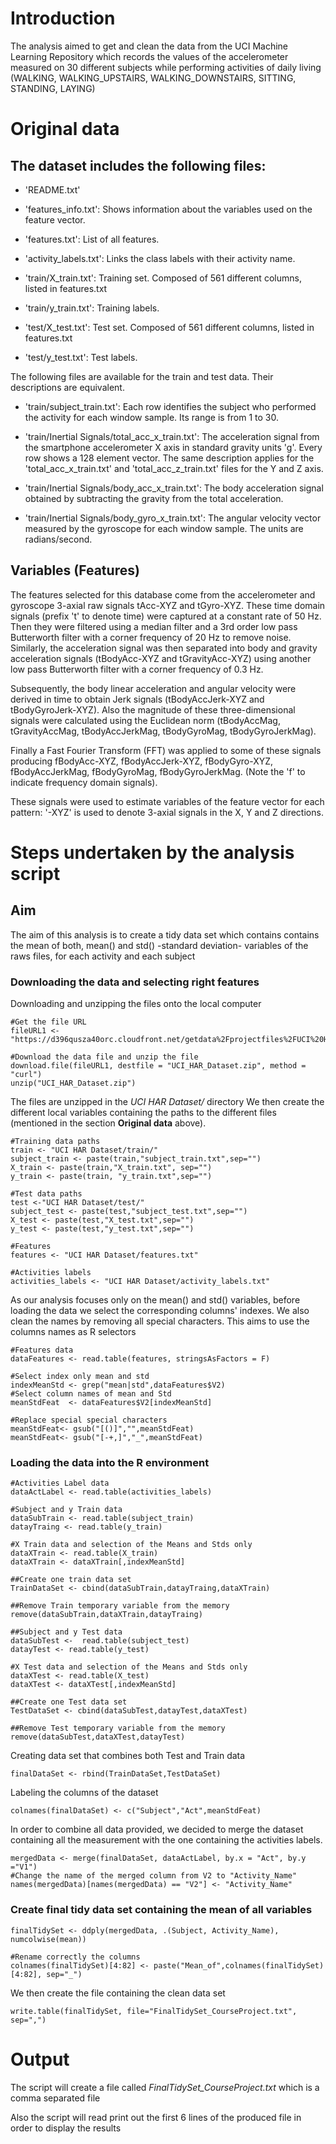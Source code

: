 # Introduction

The analysis aimed to get and clean the data from the UCI Machine Learning Repository which records the values of the accelerometer measured on 30 different
subjects while performing activities of daily living (WALKING, WALKING_UPSTAIRS, WALKING_DOWNSTAIRS, SITTING, STANDING, LAYING)

# Original data

## The dataset includes the following files:

- 'README.txt'

- 'features_info.txt': Shows information about the variables used on the feature vector.

- 'features.txt': List of all features.

- 'activity_labels.txt': Links the class labels with their activity name.

- 'train/X_train.txt': Training set. Composed of 561 different columns, listed in features.txt

- 'train/y_train.txt': Training labels.

- 'test/X_test.txt': Test set. Composed of 561 different columns, listed in features.txt

- 'test/y_test.txt': Test labels.

The following files are available for the train and test data. Their descriptions are equivalent. 

- 'train/subject_train.txt': Each row identifies the subject who performed the activity for each window sample. Its range is from 1 to 30. 

- 'train/Inertial Signals/total_acc_x_train.txt': The acceleration signal from the smartphone accelerometer X axis in standard gravity units 'g'. Every row shows a 128 element vector. The same description applies for the 'total_acc_x_train.txt' and 'total_acc_z_train.txt' files for the Y and Z axis. 

- 'train/Inertial Signals/body_acc_x_train.txt': The body acceleration signal obtained by subtracting the gravity from the total acceleration. 

- 'train/Inertial Signals/body_gyro_x_train.txt': The angular velocity vector measured by the gyroscope for each window sample. The units are radians/second. 

## Variables (Features)

The features selected for this database come from the accelerometer and gyroscope 3-axial 
raw signals tAcc-XYZ and tGyro-XYZ. These time domain signals (prefix 't' to denote time) were captured at a constant rate of 50 Hz. 
Then they were filtered using a median filter and a 3rd order low pass Butterworth filter with a corner frequency of 20 Hz to remove noise. 
Similarly, the acceleration signal was then separated into body and gravity acceleration signals (tBodyAcc-XYZ and tGravityAcc-XYZ) using another low pass Butterworth filter with a corner frequency of 0.3 Hz.

Subsequently, the body linear acceleration and angular velocity were derived in time to obtain Jerk signals (tBodyAccJerk-XYZ and tBodyGyroJerk-XYZ). 
Also the magnitude of these three-dimensional signals were calculated using the Euclidean norm (tBodyAccMag, tGravityAccMag, tBodyAccJerkMag, tBodyGyroMag, tBodyGyroJerkMag).

Finally a Fast Fourier Transform (FFT) was applied to some of these signals producing fBodyAcc-XYZ, fBodyAccJerk-XYZ, fBodyGyro-XYZ, fBodyAccJerkMag, 
fBodyGyroMag, fBodyGyroJerkMag. (Note the 'f' to indicate frequency domain signals).

These signals were used to estimate variables of the feature vector for each pattern:
'-XYZ' is used to denote 3-axial signals in the X, Y and Z directions.

# Steps undertaken by the analysis script

## Aim

The aim of this analysis is to create a tidy data set which contains contains 
the mean of both, mean() and std() -standard deviation- variables of the raws files, for each activity and each subject

### Downloading the data and selecting right features

Downloading and unzipping the files onto the local computer

```
#Get the file URL
fileURL1 <- "https://d396qusza40orc.cloudfront.net/getdata%2Fprojectfiles%2FUCI%20HAR%20Dataset.zip"

#Download the data file and unzip the file
download.file(fileURL1, destfile = "UCI_HAR_Dataset.zip", method = "curl")
unzip("UCI_HAR_Dataset.zip")
```

The files are unzipped in the *UCI HAR Dataset/* directory
We then create the different local variables containing the paths to the different files (mentioned in the section **Original data** above).

```
#Training data paths
train <- "UCI HAR Dataset/train/"
subject_train <- paste(train,"subject_train.txt",sep="")
X_train <- paste(train,"X_train.txt", sep="")
y_train <- paste(train, "y_train.txt",sep="")

#Test data paths
test <-"UCI HAR Dataset/test/"
subject_test <- paste(test,"subject_test.txt",sep="")
X_test <- paste(test,"X_test.txt",sep="")
y_test <- paste(test,"y_test.txt",sep="")

#Features
features <- "UCI HAR Dataset/features.txt"

#Activities labels
activities_labels <- "UCI HAR Dataset/activity_labels.txt"
```

As our analysis focuses only on the mean() and std() variables, before loading the data we select the corresponding columns' indexes.
We also clean the names by removing all special characters. This aims to use the columns names as R selectors

```
#Features data
dataFeatures <- read.table(features, stringsAsFactors = F)

#Select index only mean and std
indexMeanStd <- grep("mean|std",dataFeatures$V2)
#Select column names of mean and Std
meanStdFeat  <- dataFeatures$V2[indexMeanStd]

#Replace special special characters
meanStdFeat<- gsub("[()]","",meanStdFeat)
meanStdFeat<- gsub("[-+,]","_",meanStdFeat)
```
	
### Loading the data into the R environment
```
#Activities Label data
dataActLabel <- read.table(activities_labels)

#Subject and y Train data
dataSubTrain <- read.table(subject_train)
datayTraing <- read.table(y_train)

#X Train data and selection of the Means and Stds only
dataXTrain <- read.table(X_train)
dataXTrain <- dataXTrain[,indexMeanStd]

##Create one train data set
TrainDataSet <- cbind(dataSubTrain,datayTraing,dataXTrain)

##Remove Train temporary variable from the memory
remove(dataSubTrain,dataXTrain,datayTraing)

##Subject and y Test data
dataSubTest <-  read.table(subject_test)
datayTest <- read.table(y_test)

#X Test data and selection of the Means and Stds only
dataXTest <- read.table(X_test)
dataXTest <- dataXTest[,indexMeanStd]

##Create one Test data set
TestDataSet <- cbind(dataSubTest,datayTest,dataXTest)

##Remove Test temporary variable from the memory
remove(dataSubTest,dataXTest,datayTest)
```

Creating data set that combines both Test and Train data
```
finalDataSet <- rbind(TrainDataSet,TestDataSet)
```

Labeling the columns of the dataset
```
colnames(finalDataSet) <- c("Subject","Act",meanStdFeat)
```

In order to combine all data provided, we decided to merge the dataset containing all the measurement with the one containing the activities labels.
```
mergedData <- merge(finalDataSet, dataActLabel, by.x = "Act", by.y ="V1")
#Change the name of the merged column from V2 to "Activity_Name"
names(mergedData)[names(mergedData) == "V2"] <- "Activity_Name"
```

### Create final tidy data set containing the mean of all variables
```
finalTidySet <- ddply(mergedData, .(Subject, Activity_Name),  numcolwise(mean))

#Rename correctly the columns
colnames(finalTidySet)[4:82] <- paste("Mean_of",colnames(finalTidySet)[4:82], sep="_")
```

We then create the file containing the clean data set
```
write.table(finalTidySet, file="FinalTidySet_CourseProject.txt", sep=",")
```

# Output

The script will create a file called *FinalTidySet_CourseProject.txt* which is a comma separated file

Also the script will read print out the first 6 lines of the produced file in order to display the results



